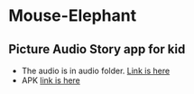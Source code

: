 # Mouse-Elephant
## Picture Audio Story app for kid
- The audio is in audio folder. [Link is here](https://github.com/tadhondup/Mouse-Elephant/blob/main/Audio/Elephant-mouse.mp3)
- APK [link is here](https://github.com/tadhondup/Mouse-Elephant/releases/tag/v1.0.1)
